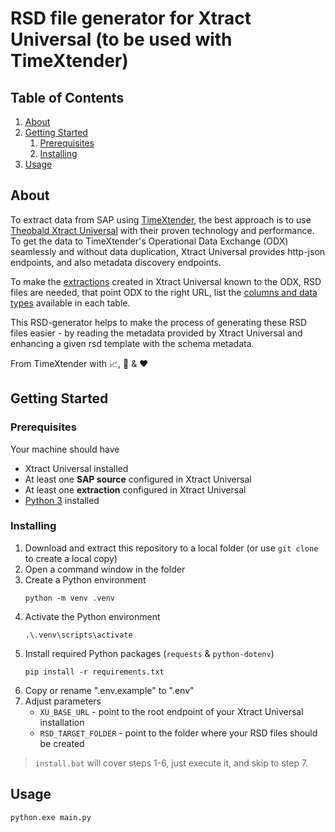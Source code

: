# RSD file generator for Xtract Universal (to be used with TimeXtender)

## Table of Contents

1. [About](#about)
2. [Getting Started](#getting-started)
   1. [Prerequisites](#prerequisites)
   2. [Installing](#installing)
3. [Usage](#usage)

## About

To extract data from SAP using [TimeXtender](https://timextender.com), the best approach is to use [Theobald Xtract Universal](https://theobald-software.com/en/xtract-universal/) with their proven technology and performance. To get the data to TimeXtender's Operational Data Exchange (ODX) seamlessly and without data duplication, Xtract Universal provides http-json endpoints, and also metadata discovery endpoints.

To make the [extractions](https://help.theobald-software.com/en/xtract-universal/getting-started/define-a-table-extraction) created in Xtract Universal known to the ODX, RSD files are needed, that point ODX to the right URL, list the [columns and data types](https://cdn.cdata.com/help/DWH/ado/pg_APIinfo.htm#input-output-and-column-parameters) available in each table.

This RSD-generator helps to make the process of generating these RSD files easier - by reading the metadata provided by Xtract Universal and enhancing a given rsd template with the schema metadata.

From TimeXtender with :chart_with_upwards_trend:, :brain: & :heart:

## Getting Started

### Prerequisites

Your machine should have

- Xtract Universal installed
- At least one **SAP source** configured in Xtract Universal
- At least one **extraction** configured in Xtract Universal
- [Python 3](https://www.python.org/downloads/) installed

### Installing

1. Download and extract this repository to a local folder (or use `git clone` to create a local copy)
2. Open a command window in the folder
3. Create a Python environment
   ```
   python -m venv .venv
   ```
4. Activate the Python environment
   ```
   .\.venv\scripts\activate
   ```
5. Install required Python packages (`requests` & `python-dotenv`)
   ```
   pip install -r requirements.txt
   ```
6. Copy or rename ".env.example" to ".env"
7. Adjust parameters
   - `XU_BASE_URL` - point to the root endpoint of your Xtract Universal installation
   - `RSD_TARGET_FOLDER` - point to the folder where your RSD files should be created

> `install.bat` will cover steps 1-6, just execute it, and skip to step 7.

## Usage

```
python.exe main.py
```

